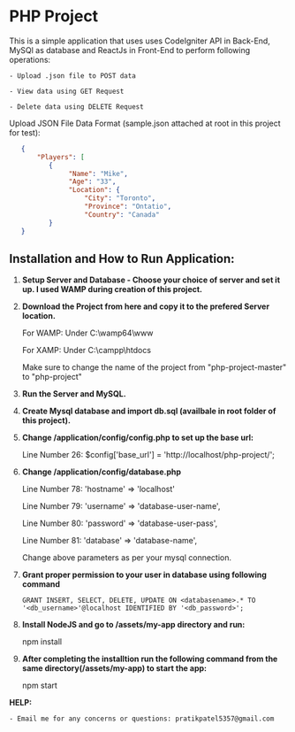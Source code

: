 #  PHP Project
    
This is a simple application that uses uses CodeIgniter API in Back-End, MySQl as database and ReactJs in Front-End to perform following operations:

    - Upload .json file to POST data
    
    - View data using GET Request
    
    - Delete data using DELETE Request
 
 Upload JSON File Data Format (sample.json attached at root in this project for test):
 ```json
    {
        "Players": [
           {
                "Name": "Mike",
                "Age": "33",
                "Location": {
                    "City": "Toronto",
                    "Province": "Ontatio",
                    "Country": "Canada"
           }
    }
 ```
    
## Installation and How to Run Application:

1. **Setup Server and Database - Choose your choice of server and set it up. I used WAMP during creation of this project.**

2. **Download the Project from here and copy it to the prefered Server location.**

    For WAMP: Under C:\wamp64\www

    For XAMP: Under C:\campp\htdocs

    Make sure to change the name of the project from "php-project-master"  to "php-project"

3. **Run the Server and MySQL.**

4. **Create Mysql database and import db.sql (availbale in root folder of this project).**

5. **Change /application/config/config.php to set up the base url:**

    Line Number 26: $config['base_url'] = 'http://localhost/php-project/';
    
7. **Change /application/config/database.php**

    Line Number 78: 'hostname' => 'localhost'

    Line Number 79: 'username' => 'database-user-name',

    Line Number 80: 'password' => 'database-user-pass',

    Line Number 81: 'database' => 'database-name',

      Change above parameters as per your mysql connection.

8. **Grant proper permission to your user in database using following command**

    ```mysql
    GRANT INSERT, SELECT, DELETE, UPDATE ON <databasename>.* TO '<db_username>'@localhost IDENTIFIED BY '<db_password>';
    ```

8. **Install NodeJS and go to /assets/my-app directory and run:**

    npm install

9. **After completing the installtion run the following command from the same directory(/assets/my-app) to start the app:**

     npm start
  
  **HELP:**
  
    - Email me for any concerns or questions: pratikpatel5357@gmail.com

